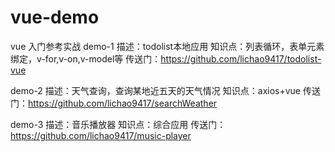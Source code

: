 # vue-demo
vue 入门参考实战
demo-1 
描述：todolist本地应用
知识点：列表循环，表单元素绑定，v-for,v-on,v-model等
传送门：https://github.com/lichao9417/todolist-vue

demo-2
描述：天气查询，查询某地近五天的天气情况
知识点：axios+vue
传送门：https://github.com/lichao9417/searchWeather

demo-3
描述：音乐播放器
知识点：综合应用
传送门：https://github.com/lichao9417/music-player
